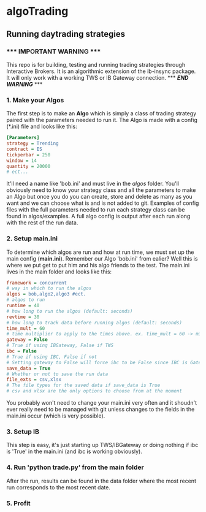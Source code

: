 # algoTrading
## Running daytrading strategies
### *** IMPORTANT WARNING ***
This repo is for building, testing and running trading strategies through Interactive Brokers. It is an algorithmic extension of the ib-insync package. It will only work with a working TWS or IB Gateway connection.
***   ***END WARNING*** ***
### 1. Make your Algos
The first step is to make an **Algo** which is simply a class of trading strategy paired with the parameters needed to run it. The Algo is made with a config (*.ini) file and looks like this: 
~~~ ini
[Parameters]
strategy = Trending
contract = ES
tickperbar = 250
window = 14
quantity = 20000
# ect...
~~~
It'll need a name like 'bob.ini' and must live in the *algos* folder. 
You'll obviously need to know your strategy class and all the parameters to make an Algo but once you do you can create, store and delete as many as you want and we can choose what is and is not added to git. 
Examples of config files with the full parameters needed to run each strategy class can be found in algos/examples. 
A full algo config is output after each run along with the rest of the run data.
### 2. Setup main.ini
To determine which algos are run and how at run time, we must set up the main config (**main.ini**). Remember our Algo 'bob.ini' from ealier? Well this is where we put get to put him and his algo friends to the test. The main.ini lives in the main folder and looks like this:
~~~ ini
framework = concurrent
# way in which to run the algos
algos = bob,algo2,algo3 #ect.
# algos to run
runtime = 40
# how long to run the algos (default: seconds)
revtime = 30
# how long to track data before running algos (default: seconds)
time_mult = 60
# time multiplier to apply to the times above. ex. time_mult = 60 -> minutes
gateway = False
# True if using IBGateway, False if TWS
ibc = False
# True if using IBC, False if not
# Setting gateway to False will force ibc to be False since IBC is Gateway only
save_data = True
# Whether or not to save the run data
file_exts = csv,xlsx
# The file types for the saved data if save_data is True
# csv and xlsx are the only options to choose from at the moment
~~~
You probably won't need to change your main.ini very often and it shoudn't ever really need to be managed with git unless changes to the fields in the main.ini occur (which is very possible).
### 3. Setup IB
This step is easy, it's just starting up TWS/IBGateway or doing nothing if ibc is 'True' in the main.ini (and ibc is working obviously).
### 4. Run 'python trade.py' from the main folder
After the run, results can be found in the data folder where the most recent run corresponds to the most recent date.
### 5. Profit
